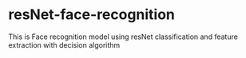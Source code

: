 # resNet-face-recognition
 This is Face recognition model using resNet classification and feature extraction with decision algorithm
